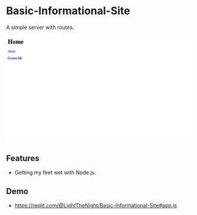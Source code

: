 # Basic-Informational-Site

A simple server with routes.

<p align="center">
    <img src="./Basic-Informational-Site.png" alt="Node.js basic informational site" />
</p>

## Features

- Getting my feet wet with Node.js.

## Demo

- https://replit.com/@LightTheNight/Basic-Informational-Site#app.js
